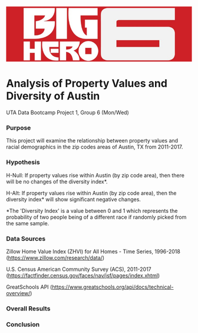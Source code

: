 ![bighero6_smallbanner-mod](bighero6_smallbanner-mod.jpg)

# Analysis of Property Values and Diversity of Austin
UTA Data Bootcamp Project 1, Group 6 (Mon/Wed)

### Purpose
This project will examine the relationship between property values and racial demographics in the zip codes areas of Austin, TX from 2011-2017.

### Hypothesis
H-Null: If property values rise within Austin (by zip code area), then there will be no changes of the diversity index*.

H-Alt: If property values rise within Austin (by zip code area), then the diversity index* will show significant negative changes.

*The 'Diversity Index' is a value between 0 and 1 which represents the probability of two people being of a different race if randomly picked from the same sample.

### Data Sources
Zillow Home Value Index (ZHVI) for All Homes - Time Series, 1996-2018 (https://www.zillow.com/research/data/)

U.S. Census American Community Survey (ACS), 2011-2017 (https://factfinder.census.gov/faces/nav/jsf/pages/index.xhtml)

GreatSchools API (https://www.greatschools.org/api/docs/technical-overview/)

### Overall Results

### Conclusion

